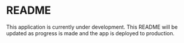 # README

This application is currently under development. This README will be updated as progress is made and the app is deployed to production. 

